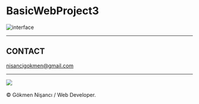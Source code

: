 # BasicWebProject3
![interface](https://user-images.githubusercontent.com/91744618/137241800-8df001aa-4fea-49a3-ac2a-a08e88bda9a8.png)


<hr>
<h2> CONTACT </h2>
<a href = "http://www.gmail.com" > nisancigokmen@gmail.com</a> <br>
<hr>
<div>
<img src = "https://media1.giphy.com/media/1ZDDyAaAA82ywDiyKs/giphy.gif">
  
  
  
  
  
  

</div><br>
&copy; Gökmen Nişancı / Web Developer.
